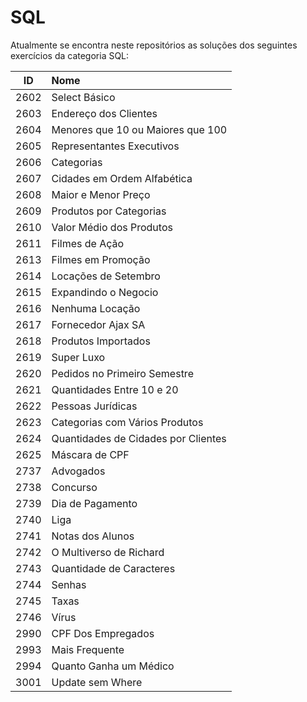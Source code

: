 # SQL
Atualmente se encontra neste repositórios as soluções dos seguintes exercícios da categoria SQL:

| ID | Nome |
|:---:|:---|
| 2602  |  Select Básico |
| 2603  |  Endereço dos Clientes |
| 2604  |  Menores que 10 ou Maiores que 100 |
| 2605  |  Representantes Executivos |
| 2606  |  Categorias |
| 2607  |  Cidades em Ordem Alfabética |
| 2608  |  Maior e Menor Preço |
| 2609  |  Produtos por Categorias |
| 2610  |  Valor Médio dos Produtos |
| 2611  |  Filmes de Ação |
| 2613  |  Filmes em Promoção |
| 2614  |  Locações de Setembro |
| 2615  |  Expandindo o Negocio |
| 2616  |  Nenhuma Locação |
| 2617  |  Fornecedor Ajax SA |
| 2618  |  Produtos Importados |
| 2619  |  Super Luxo |
| 2620  |  Pedidos no Primeiro Semestre |
| 2621  |  Quantidades Entre 10 e 20 |
| 2622  |  Pessoas Jurídicas |
| 2623  |  Categorias com Vários Produtos |
| 2624  |  Quantidades de Cidades por Clientes |
| 2625  |  Máscara de CPF |
| 2737  |  Advogados |
| 2738  |  Concurso |
| 2739  |  Dia de Pagamento |
| 2740  |  Liga |
| 2741  |  Notas dos Alunos |
| 2742  |  O Multiverso de Richard |
| 2743  |  Quantidade de Caracteres |
| 2744  |  Senhas |
| 2745  |  Taxas |
| 2746  |  Vírus |
| 2990  | CPF Dos Empregados |
| 2993  |  Mais Frequente |
| 2994  |  Quanto Ganha um Médico |
| 3001  |  Update sem Where |

